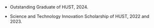 - Outstanding Graduate of HUST, 2024.

- Science and Technology Innovation Scholarship of HUST, 2022 and 2023.